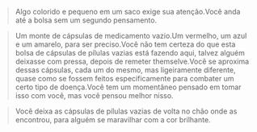 > Algo colorido e pequeno em um saco exige sua atenção.Você anda até a bolsa sem um segundo pensamento.
  
> Um monte de cápsulas de medicamento vazio.Um vermelho, um azul e um amarelo, para ser preciso.Você não tem certeza do que esta bolsa de cápsulas de pílulas vazias está fazendo aqui, talvez alguém deixasse com pressa, depois de remeter themselve.Você se aproxima dessas cápsulas, cada um do mesmo, mas ligeiramente diferente, quase como se fossem feitos especificamente para combater um certo tipo de doença.Você tem um momentâneo pensado em tomar isso com você, mas você pensou melhor nisso.
  
> Você deixa as cápsulas de pílulas vazias de volta no chão onde as encontrou, para alguém se maravilhar com a cor brilhante.
